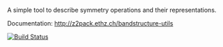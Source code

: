 A simple tool to describe symmetry operations and their representations.

Documentation: http://z2pack.ethz.ch/bandstructure-utils

[![Build Status](https://travis-ci.org/Z2PackDev/bandstructure_utils.svg?branch=master)](https://travis-ci.org/Z2PackDev/bandstructure_utils)
